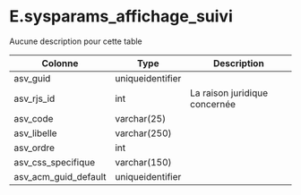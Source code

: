 # E.sysparams_affichage_suivi

Aucune description pour cette table

Colonne|Type|Description
---|---|---
asv_guid|uniqueidentifier|
asv_rjs_id|int|La raison juridique concernée 
asv_code|varchar(25)|
asv_libelle|varchar(250)|
asv_ordre|int|
asv_css_specifique|varchar(150)|
asv_acm_guid_default|uniqueidentifier|
